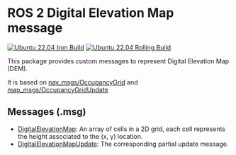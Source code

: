 # ROS 2 Digital Elevation Map message

[![Ubuntu 22.04 Iron Build](https://github.com/roncapat/dem_msgs/actions/workflows/iron.yaml/badge.svg?branch=iron)](https://github.com/roncapat/dem_msgs/actions/workflows/iron.yaml)
[![Ubuntu 22.04 Rolling Build](https://github.com/roncapat/dem_msgs/actions/workflows/rolling.yaml/badge.svg?branch=iron)](https://github.com/roncapat/dem_msgs/actions/workflows/rolling.yaml)


This package provides custom messages to represent Digital Elevation Map (DEM).

It is based on [nav_msgs/OccupancyGrid](https://github.com/ros2/common_interfaces/blob/iron/nav_msgs/msg/OccupancyGrid.msg) and [map_msgs/OccupancyGridUpdate](https://github.com/ros-planning/navigation_msgs/blob/rolling/map_msgs/msg/OccupancyGridUpdate.msg)

## Messages (.msg)
* [DigitalElevationMap](msg/DigitalElevationMap.msg): An array of cells in a 2D grid, each cell represents the height associated to the (x, y) location.
* [DigitalElevationMapUpdate](msg/DigitalElevationMapUpdate.msg): The corresponding partial update message.
